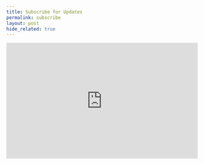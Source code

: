 ```yaml
---
title: Subscribe for Updates
permalink: subscribe
layout: post
hide_related: true
---
```


<iframe width="540" height="305" src="https://sibforms.com/serve/MUIEAPp3vufl67lUUczCmezHQ2jvkRC103cCLLbtcsTAMUTmPp0XWp9_yuOAjZEph1FZTmvWpHB-ilH-hVQbzZPZ9L32hiwzt11uzFXDEUUiOjLCym1F-Y2YVLL0w15UfniNJRpkEqnmWgS9CbkrGLVwr04t20uy2yYDtH-ODDUvoYCy5G9u4ty5-hqPfAktBjfx37ramqEJ8DAz" frameborder="0" scrolling="auto" allowfullscreen style="display: block;margin-left: auto;margin-right: auto;max-width: 100%;"></iframe>

